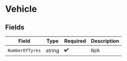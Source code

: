 # Vehicle


## Fields

| Field              | Type               | Required           | Description        |
| ------------------ | ------------------ | ------------------ | ------------------ |
| `NumberOfTyres`    | *string*           | :heavy_check_mark: | N/A                |